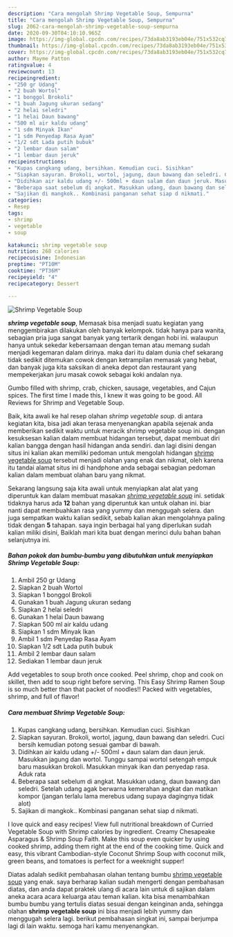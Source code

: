 ```yaml
---
description: "Cara mengolah Shrimp Vegetable Soup, Sempurna"
title: "Cara mengolah Shrimp Vegetable Soup, Sempurna"
slug: 2062-cara-mengolah-shrimp-vegetable-soup-sempurna
date: 2020-09-30T04:10:10.965Z
image: https://img-global.cpcdn.com/recipes/73da8ab3193eb04e/751x532cq70/shrimp-vegetable-soup-foto-resep-utama.jpg
thumbnail: https://img-global.cpcdn.com/recipes/73da8ab3193eb04e/751x532cq70/shrimp-vegetable-soup-foto-resep-utama.jpg
cover: https://img-global.cpcdn.com/recipes/73da8ab3193eb04e/751x532cq70/shrimp-vegetable-soup-foto-resep-utama.jpg
author: Mayme Patton
ratingvalue: 4
reviewcount: 13
recipeingredient:
- "250 gr Udang"
- "2 buah Wortol"
- "1 bonggol Brokoli"
- "1 buah Jagung ukuran sedang"
- "2 helai seledri"
- "1 helai Daun bawang"
- "500 ml air kaldu udang"
- "1 sdm Minyak Ikan"
- "1 sdm Penyedap Rasa Ayam"
- "1/2 sdt Lada putih bubuk"
- "2 lembar daun salam"
- "1 lembar daun jeruk"
recipeinstructions:
- "Kupas cangkang udang, bersihkan. Kemudian cuci. Sisihkan"
- "Siapkan sayuran. Brokoli, wortol, jagung, daun bawang dan seledri. Cuci bersih kemudian potong sesuai gambar di bawah."
- "Didihkan air kaldu udang +/- 500ml + daun salam dan daun jeruk. Masukkan jagung dan wortol. Tunggu sampai wortol setengah empuk baru masukkan brokoli. Masukkan minyak ikan dan penyedap rasa. Aduk rata"
- "Beberapa saat sebelum di angkat. Masukkan udang, daun bawang dan seledri. Setelah udang agak berwarna kemerahan angkat dan matikan kompor (jangan terlalu lama merebus udang supaya dagingnya tidak alot)"
- "Sajikan di mangkok.. Kombinasi panganan sehat siap d nikmati."
categories:
- Resep
tags:
- shrimp
- vegetable
- soup

katakunci: shrimp vegetable soup 
nutrition: 268 calories
recipecuisine: Indonesian
preptime: "PT10M"
cooktime: "PT36M"
recipeyield: "4"
recipecategory: Dessert

---
```



![Shrimp Vegetable Soup](https://img-global.cpcdn.com/recipes/73da8ab3193eb04e/751x532cq70/shrimp-vegetable-soup-foto-resep-utama.jpg)

<b><i>shrimp vegetable soup</i></b>, Memasak bisa menjadi suatu kegiatan yang menggembirakan dilakukan oleh banyak kelompok. tidak hanya para wanita, sebagian pria juga sangat banyak yang tertarik dengan hobi ini. walaupun hanya untuk sekedar kebersamaan dengan teman atau memang sudah menjadi kegemaran dalam dirinya. maka dari itu dalam dunia chef sekarang tidak sedikit ditemukan cowok dengan ketrampilan memasak yang hebat, dan banyak juga kita saksikan di aneka depot dan restaurant yang mempekerjakan juru masak cowok sebagai koki andalan nya.

Gumbo filled with shrimp, crab, chicken, sausage, vegetables, and Cajun spices. The first time I made this, I knew it was going to be good. All Reviews for Shrimp and Vegetable Soup.

Baik, kita awali ke hal resep olahan <i>shrimp vegetable soup</i>. di antara kegiatan kita, bisa jadi akan terasa menyenangkan apabila sejenak anda memberikan sedikit waktu untuk meracik shrimp vegetable soup ini. dengan kesuksesan kalian dalam membuat hidangan tersebut, dapat membuat diri kalian bangga dengan hasil hidangan anda sendiri. dan lagi disini dengan situs ini kalian akan memiliki pedoman untuk mengolah hidangan <u>shrimp vegetable soup</u> tersebut menjadi olahan yang enak dan nikmat, oleh karena itu tandai alamat situs ini di handphone anda sebagai sebagian pedoman kalian dalam membuat olahan baru yang nikmat.


Sekarang langsung saja kita awali untuk menyiapkan alat alat yang diperuntuk kan dalam membuat masakan <u><i>shrimp vegetable soup</i></u> ini. setidak tidaknya harus ada <b>12</b> bahan yang diperuntuk kan untuk olahan ini. biar nanti dapat membuahkan rasa yang yummy dan menggugah selera. dan juga sempatkan waktu kalian sedikit, sebab kalian akan mengolahnya paling tidak dengan <b>5</b> tahapan. saya ingin berbagai hal yang diperlukan sudah kalian miliki disini, Baiklah mari kita buat dengan merinci dulu bahan bahan selanjutnya ini.

<!--inarticleads1-->

##### Bahan pokok dan bumbu-bumbu yang dibutuhkan untuk menyiapkan Shrimp Vegetable Soup:

1. Ambil 250 gr Udang
1. Siapkan 2 buah Wortol
1. Siapkan 1 bonggol Brokoli
1. Gunakan 1 buah Jagung ukuran sedang
1. Siapkan 2 helai seledri
1. Gunakan 1 helai Daun bawang
1. Siapkan 500 ml air kaldu udang
1. Siapkan 1 sdm Minyak Ikan
1. Ambil 1 sdm Penyedap Rasa Ayam
1. Siapkan 1/2 sdt Lada putih bubuk
1. Ambil 2 lembar daun salam
1. Sediakan 1 lembar daun jeruk


Add vegetables to soup broth once cooked. Peel shrimp, chop and cook on skillet, then add to soup right before serving. This Easy Shrimp Ramen Soup is so much better than that packet of noodles!! Packed with vegetables, shrimp, and full of flavor! 

<!--inarticleads2-->

##### Cara membuat Shrimp Vegetable Soup:

1. Kupas cangkang udang, bersihkan. Kemudian cuci. Sisihkan
1. Siapkan sayuran. Brokoli, wortol, jagung, daun bawang dan seledri. Cuci bersih kemudian potong sesuai gambar di bawah.
1. Didihkan air kaldu udang +/- 500ml + daun salam dan daun jeruk. Masukkan jagung dan wortol. Tunggu sampai wortol setengah empuk baru masukkan brokoli. Masukkan minyak ikan dan penyedap rasa. Aduk rata
1. Beberapa saat sebelum di angkat. Masukkan udang, daun bawang dan seledri. Setelah udang agak berwarna kemerahan angkat dan matikan kompor (jangan terlalu lama merebus udang supaya dagingnya tidak alot)
1. Sajikan di mangkok.. Kombinasi panganan sehat siap d nikmati.


I love quick and easy recipes! View full nutritional breakdown of Curried Vegetable Soup with Shrimp calories by ingredient. Creamy Chesapeake Asparagus &amp; Shrimp Soup Faith. Make this soup even quicker by using cooked shrimp, adding them right at the end of the cooking time. Quick and easy, this vibrant Cambodian-style Coconut Shrimp Soup with coconut milk, green beans, and tomatoes is perfect for a weeknight supper! 

Diatas adalah sedikit pembahasan olahan tentang bumbu <u>shrimp vegetable soup</u> yang enak. saya berharap kalian sudah mengerti dengan pembahasan diatas, dan anda dapat praktek ulang di acara lain untuk di sajikan dalam aneka acara acara keluarga atau teman kalian. kita bisa menambahkan bumbu bumbu yang tertulis diatas sesuai dengan keinginan anda, sehingga olahan <b>shrimp vegetable soup</b> ini bisa menjadi lebih yummy dan menggugah selera lagi. berikut pembahasan singkat ini, sampai berjumpa lagi di lain waktu. semoga hari kamu menyenangkan.
